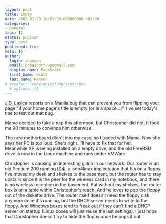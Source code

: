 ```yaml
---
layout: post
title: Empty
date: 2002-01-20 16:01:30.000000000 +01:00
categories:
- General
tags: []
status: publish
type: post
published: true
meta: {}
author:
  login: shanson
  email: papascott-wp@gmail.com
  display_name: PapaScott
  first_name: Scott
  last_name: Hanson
# excerpt: !ruby/object:Hpricot::Doc
  # options: {}
---
```

<p><a href="http://jd.manilasites.com/2002/01/19#Manila">J.D. Lasica</a> reports on a Manila bug that can prevent you from flipping your page "if your home page's title is empty (or is a space...)". I've set today's title to test out that bug.</p>
<p>Mama decided to take a nap this afternoon, but Christopher did not. It took me 90 minutes to convince him otherwise. </p>
<p>The new motherboard didn't into my case, so I traded with Mama. Now she says her PC is too loud. She's right. I'll have to fix that for her.<br />
Meanwhile XP is being installed on a empty drive, and the old FreeBSD drive is now in the Linux machine and runs under VMWare.</p>
<p>Christopher is causing an interesting glitch in our network. Our router is an old Pentium 200 running <a href="http://www.fli4l.de">fl14l</a>, a isdn4linux implentation that fits on a floppy. I've moved my desk and shelves to the basement, but the router has to stay upstairs since it is the peer for the wireless card in my notebook, and there is no wireless reception in the basement. But without my shelves, the router box is on a table within Christopher's reach. And he loves to pop the floppy out of the diskette drive. The router itself doesn't need the floppy disk anymore once it's running, but the DHCP server needs to write to the floppy. And Windows boxes tend to freak out if they can't find a DHCP server on startup (Linux boxes will just reuse the last settings). I just hope that Christopher doesn't try to hide the floppy once he pops it out.</p>
